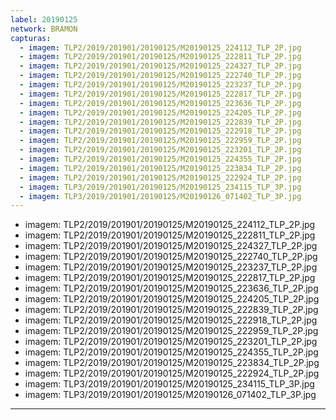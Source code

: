 ```yaml
---
label: 20190125
network: BRAMON
capturas:
  - imagem: TLP2/2019/201901/20190125/M20190125_224112_TLP_2P.jpg
  - imagem: TLP2/2019/201901/20190125/M20190125_222811_TLP_2P.jpg
  - imagem: TLP2/2019/201901/20190125/M20190125_224327_TLP_2P.jpg
  - imagem: TLP2/2019/201901/20190125/M20190125_222740_TLP_2P.jpg
  - imagem: TLP2/2019/201901/20190125/M20190125_223237_TLP_2P.jpg
  - imagem: TLP2/2019/201901/20190125/M20190125_222817_TLP_2P.jpg
  - imagem: TLP2/2019/201901/20190125/M20190125_223636_TLP_2P.jpg
  - imagem: TLP2/2019/201901/20190125/M20190125_224205_TLP_2P.jpg
  - imagem: TLP2/2019/201901/20190125/M20190125_222839_TLP_2P.jpg
  - imagem: TLP2/2019/201901/20190125/M20190125_222918_TLP_2P.jpg
  - imagem: TLP2/2019/201901/20190125/M20190125_222959_TLP_2P.jpg
  - imagem: TLP2/2019/201901/20190125/M20190125_223201_TLP_2P.jpg
  - imagem: TLP2/2019/201901/20190125/M20190125_224355_TLP_2P.jpg
  - imagem: TLP2/2019/201901/20190125/M20190125_223834_TLP_2P.jpg
  - imagem: TLP2/2019/201901/20190125/M20190125_222924_TLP_2P.jpg
  - imagem: TLP3/2019/201901/20190125/M20190125_234115_TLP_3P.jpg
  - imagem: TLP3/2019/201901/20190125/M20190126_071402_TLP_3P.jpg
---
```

  - imagem: TLP2/2019/201901/20190125/M20190125_224112_TLP_2P.jpg
  - imagem: TLP2/2019/201901/20190125/M20190125_222811_TLP_2P.jpg
  - imagem: TLP2/2019/201901/20190125/M20190125_224327_TLP_2P.jpg
  - imagem: TLP2/2019/201901/20190125/M20190125_222740_TLP_2P.jpg
  - imagem: TLP2/2019/201901/20190125/M20190125_223237_TLP_2P.jpg
  - imagem: TLP2/2019/201901/20190125/M20190125_222817_TLP_2P.jpg
  - imagem: TLP2/2019/201901/20190125/M20190125_223636_TLP_2P.jpg
  - imagem: TLP2/2019/201901/20190125/M20190125_224205_TLP_2P.jpg
  - imagem: TLP2/2019/201901/20190125/M20190125_222839_TLP_2P.jpg
  - imagem: TLP2/2019/201901/20190125/M20190125_222918_TLP_2P.jpg
  - imagem: TLP2/2019/201901/20190125/M20190125_222959_TLP_2P.jpg
  - imagem: TLP2/2019/201901/20190125/M20190125_223201_TLP_2P.jpg
  - imagem: TLP2/2019/201901/20190125/M20190125_224355_TLP_2P.jpg
  - imagem: TLP2/2019/201901/20190125/M20190125_223834_TLP_2P.jpg
  - imagem: TLP2/2019/201901/20190125/M20190125_222924_TLP_2P.jpg
  - imagem: TLP3/2019/201901/20190125/M20190125_234115_TLP_3P.jpg
  - imagem: TLP3/2019/201901/20190125/M20190126_071402_TLP_3P.jpg
---
